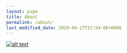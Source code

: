 ```yaml
---
layout: page
title: About
permalink: /about/
last_modified_date: 2020-04-27T17:54:08+0000
---
```


[![alt text](https://www.gravatar.com/avatar/… "Let's check Jason S' profile page")](https://meta.stackoverflow.com/users/44330/jason-s)
